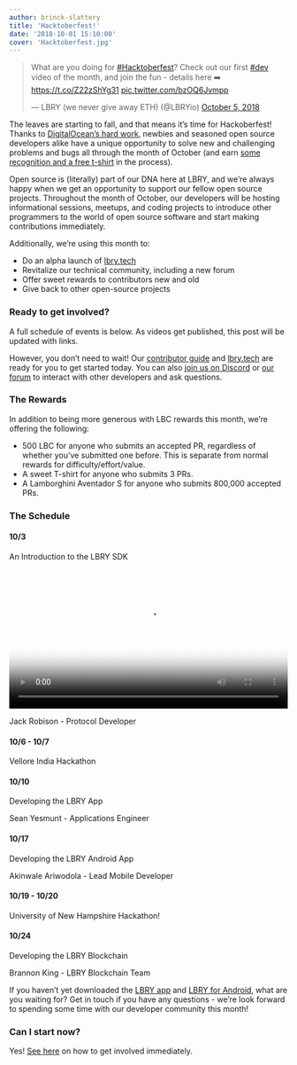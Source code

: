 ```yaml
---
author: brinck-slattery
title: 'Hacktoberfest!'
date: '2018-10-01 15:10:00'
cover: 'Hacktoberfest.jpg'
---
```


<blockquote class="twitter-tweet" data-lang="en"><p lang="en" dir="ltr">What are you doing for <a href="https://twitter.com/hashtag/Hacktoberfest?src=hash&amp;ref_src=twsrc%5Etfw">#Hacktoberfest</a>? Check out our first <a href="https://twitter.com/hashtag/dev?src=hash&amp;ref_src=twsrc%5Etfw">#dev</a> video of the month, and join the fun - details here ➡️ <a href="https://t.co/Z22zShYg31">https://t.co/Z22zShYg31</a> <a href="https://t.co/bzOQ6Jvmpp">pic.twitter.com/bzOQ6Jvmpp</a></p>&mdash; LBRY (we never give away ETH) (@LBRYio) <a href="https://twitter.com/LBRYio/status/1048247988949319681?ref_src=twsrc%5Etfw">October 5, 2018</a></blockquote>
<script async src="https://platform.twitter.com/widgets.js" charset="utf-8"></script>

The leaves are starting to fall, and that means it’s time for Hackoberfest! Thanks to [DigitalOcean’s hard work](https://hacktoberfest.digitalocean.com/), newbies and seasoned open source developers alike have a unique opportunity to solve new and challenging problems and bugs all through the month of October (and earn [some recognition and a free t-shirt](https://hacktoberfest.digitalocean.com/details) in the process).

Open source is (literally) part of our DNA here at LBRY, and we’re always happy when we get an opportunity to support our fellow open source projects. Throughout the month of October, our developers will be hosting informational sessions, meetups, and coding projects to introduce other programmers to the world of open source software and start making contributions immediately. 

Additionally, we’re using this month to:
* Do an alpha launch of [lbry.tech](https://lbry.tech)
* Revitalize our technical community, including a new forum
* Offer sweet rewards to contributors new and old
* Give back to other open-source projects

### <a name="getinvolved"></a> Ready to get involved?

A full schedule of events is below. As videos get published, this post will be updated with links.

However, you don’t need to wait! Our [contributor guide](https://lbry.tech/contribute) and [lbry.tech](https://lbry.tech) are ready for you to get started today. You can also [join us on Discord](https://chat.lbry.io) or [our forum](https://discourse.lbry.io) to interact with other developers and ask questions.

### The Rewards

In addition to being more generous with LBC rewards this month, we’re offering the following:
* 500 LBC for anyone who submits an accepted PR, regardless of whether you’ve submitted one before. This is separate from normal rewards for difficulty/effort/value.
* A sweet T-shirt for anyone who submits 3 PRs.
* A Lamborghini Aventador S for anyone who submits 800,000 accepted PRs.

### The Schedule


#### 10/3
An Introduction to the LBRY SDK

<video width="100%" controls poster="https://spee.ch/2018-10-04-17-13-54-017046806.png" src="https://spee.ch/967f99344308f1e90f0620d91b6c93e4dfb240e0/lbrynet-dev-setup.mp4"/></video>

Jack Robison - Protocol Developer

#### 10/6 - 10/7
Vellore India Hackathon

#### 10/10
Developing the LBRY App

Sean Yesmunt - Applications Engineer

#### 10/17
Developing the LBRY Android App

Akinwale Ariwodola - Lead Mobile Developer

#### 10/19 - 10/20
University of New Hampshire Hackathon!

#### 10/24
Developing the LBRY Blockchain

Brannon King - LBRY Blockchain Team

If you haven’t yet downloaded the [LBRY app](https://lbry.io/get) and [LBRY for Android](https://play.google.com/store/apps/details?id=io.lbry.browser&ah=IM6eaiKc3weXB9nBHq2zxUrx8F8), what are you waiting for? Get in touch if you have any questions - we’re look forward to spending some time with our developer community this month!

### Can I start now?

Yes! [See here](#getinvolved) on how to get involved immediately.
